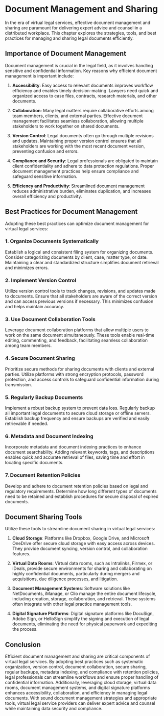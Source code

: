 Document Management and Sharing
==========================================

In the era of virtual legal services, effective document management and sharing are paramount for delivering expert advice and counsel in a distributed workplace. This chapter explores the strategies, tools, and best practices for managing and sharing legal documents efficiently.

**Importance of Document Management**
-------------------------------------

Document management is crucial in the legal field, as it involves handling sensitive and confidential information. Key reasons why efficient document management is important include:

1. **Accessibility**: Easy access to relevant documents improves workflow efficiency and enables timely decision-making. Lawyers need quick and organized access to case files, contracts, research materials, and other documents.

2. **Collaboration**: Many legal matters require collaborative efforts among team members, clients, and external parties. Effective document management facilitates seamless collaboration, allowing multiple stakeholders to work together on shared documents.

3. **Version Control**: Legal documents often go through multiple revisions and updates. Maintaining proper version control ensures that all stakeholders are working with the most recent document version, preventing confusion and errors.

4. **Compliance and Security**: Legal professionals are obligated to maintain client confidentiality and adhere to data protection regulations. Proper document management practices help ensure compliance and safeguard sensitive information.

5. **Efficiency and Productivity**: Streamlined document management reduces administrative burden, eliminates duplication, and increases overall efficiency and productivity.

**Best Practices for Document Management**
------------------------------------------

Adopting these best practices can optimize document management for virtual legal services:

### 1. **Organize Documents Systematically**

Establish a logical and consistent filing system for organizing documents. Consider categorizing documents by client, case, matter type, or date. Maintaining a clear and standardized structure simplifies document retrieval and minimizes errors.

### 2. **Implement Version Control**

Utilize version control tools to track changes, revisions, and updates made to documents. Ensure that all stakeholders are aware of the correct version and can access previous versions if necessary. This minimizes confusion and helps maintain accuracy.

### 3. **Use Document Collaboration Tools**

Leverage document collaboration platforms that allow multiple users to work on the same document simultaneously. These tools enable real-time editing, commenting, and feedback, facilitating seamless collaboration among team members.

### 4. **Secure Document Sharing**

Prioritize secure methods for sharing documents with clients and external parties. Utilize platforms with strong encryption protocols, password protection, and access controls to safeguard confidential information during transmission.

### 5. **Regularly Backup Documents**

Implement a robust backup system to prevent data loss. Regularly backup all important legal documents to secure cloud storage or offline servers. Establish backup frequency and ensure backups are verified and easily retrievable if needed.

### 6. **Metadata and Document Indexing**

Incorporate metadata and document indexing practices to enhance document searchability. Adding relevant keywords, tags, and descriptions enables quick and accurate retrieval of files, saving time and effort in locating specific documents.

### 7. **Document Retention Policies**

Develop and adhere to document retention policies based on legal and regulatory requirements. Determine how long different types of documents need to be retained and establish procedures for secure disposal of expired documents.

**Document Sharing Tools**
--------------------------

Utilize these tools to streamline document sharing in virtual legal services:

1. **Cloud Storage**: Platforms like Dropbox, Google Drive, and Microsoft OneDrive offer secure cloud storage with easy access across devices. They provide document syncing, version control, and collaboration features.

2. **Virtual Data Rooms**: Virtual data rooms, such as Intralinks, Firmex, or iDeals, provide secure environments for sharing and collaborating on highly confidential documents, particularly during mergers and acquisitions, due diligence processes, and litigation.

3. **Document Management Systems**: Software solutions like NetDocuments, iManage, or Clio manage the entire document lifecycle, including creation, storage, collaboration, and retrieval. These systems often integrate with other legal practice management tools.

4. **Digital Signature Platforms**: Digital signature platforms like DocuSign, Adobe Sign, or HelloSign simplify the signing and execution of legal documents, eliminating the need for physical paperwork and expediting the process.

**Conclusion**
--------------

Efficient document management and sharing are critical components of virtual legal services. By adopting best practices such as systematic organization, version control, document collaboration, secure sharing, regular backups, metadata indexing, and compliance with retention policies, legal professionals can streamline workflows and ensure proper handling of confidential information. Additionally, leveraging cloud storage, virtual data rooms, document management systems, and digital signature platforms enhances accessibility, collaboration, and efficiency in managing legal documents. With sound document management strategies and appropriate tools, virtual legal service providers can deliver expert advice and counsel while maintaining data security and compliance.
